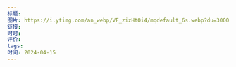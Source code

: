 ```yaml
---
标题: 
图片: https://i.ytimg.com/an_webp/VF_zizHtOi4/mqdefault_6s.webp?du=3000&sqp=CIj_9LAG&rs=AOn4CLCIyAUPPmQ5uqYsSfUvIGoP_w7STw
链接: 
时时: 
评价: 
tags: 
时间: 2024-04-15
---
```


